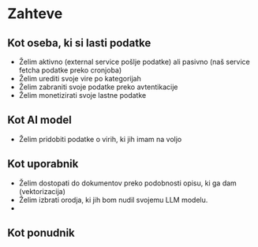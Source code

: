# Zahteve
## Kot oseba, ki si lasti podatke
* Želim aktivno (external service pošlje podatke) ali pasivno (naš service fetcha podatke preko cronjoba) 
* Želim urediti svoje vire po kategorijah
* Želim zabraniti svoje podatke preko avtentikacije
* Želim monetizirati svoje lastne podatke

## Kot AI model
* Želim pridobiti podatke o virih, ki jih imam na voljo

## Kot uporabnik
* Želim dostopati do dokumentov preko podobnosti opisu, ki ga dam (vektorizacija)
* Želim izbrati orodja, ki jih bom nudil svojemu LLM modelu.
* 

## Kot ponudnik